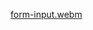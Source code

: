 
[form-input.webm](https://user-images.githubusercontent.com/84820874/178031289-50d3fb7c-4afb-4d01-88ee-bb832041d310.webm)
